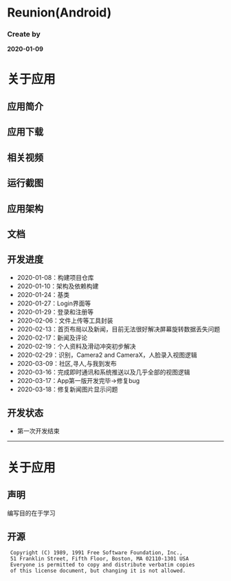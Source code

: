 # Reunion(Android)
### Create by
**2020-01-09**
# 关于应用
## 应用简介
## 应用下载
## 相关视频
## 运行截图
## 应用架构
## 文档
## 开发进度
* 2020-01-08：构建项目仓库
* 2020-01-10：架构及依赖构建
* 2020-01-24：基类
* 2020-01-27：Login界面等
* 2020-01-29：登录和注册等
* 2020-02-06：文件上传等工具封装
* 2020-02-13：首页布局以及新闻，目前无法很好解决屏幕旋转数据丢失问题
* 2020-02-17：新闻及评论
* 2020-02-19：个人资料及滑动冲突初步解决
* 2020-02-29：识别，Camera2 and CameraX，人脸录入视图逻辑
* 2020-03-09：社区,寻人,与我到发布
* 2020-03-16：完成即时通讯和系统推送以及几乎全部的视图逻辑
* 2020-03-17：App第一版开发完毕->修复bug
* 2020-03-18：修复新闻图片显示问题
## 开发状态
* 第一次开发结束
****
# 关于应用
## 声明
编写目的在于学习
## 开源
```
 Copyright (C) 1989, 1991 Free Software Foundation, Inc.,
 51 Franklin Street, Fifth Floor, Boston, MA 02110-1301 USA
 Everyone is permitted to copy and distribute verbatim copies
 of this license document, but changing it is not allowed.
```

